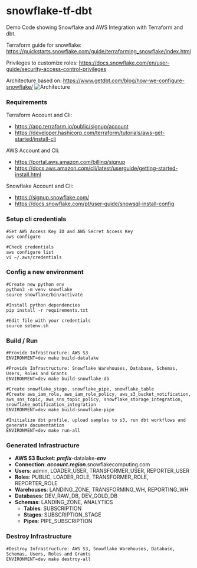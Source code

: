 # snowflake-tf-dbt
Demo Code showing Snowflake and AWS Integration with Terraform and dbt.

Terraform guide for snowflake:
https://quickstarts.snowflake.com/guide/terraforming_snowflake/index.html

Privileges to customize roles:
https://docs.snowflake.com/en/user-guide/security-access-control-privileges

Architecture based on: 
https://www.getdbt.com/blog/how-we-configure-snowflake/
![Architecture](https://cdn-images-1.medium.com/max/2400/1*FPxDaqugiCChkv5QxsoN7w.png)

###  Requirements
Terraform Account and Cli:
- https://app.terraform.io/public/signup/account
- https://developer.hashicorp.com/terraform/tutorials/aws-get-started/install-cli

AWS Account and Cli:
- https://portal.aws.amazon.com/billing/signup
- https://docs.aws.amazon.com/cli/latest/userguide/getting-started-install.html

Snowflake Account and Cli:
- https://signup.snowflake.com/
- https://docs.snowflake.com/pt/user-guide/snowsql-install-config

### Setup cli credentials
    #Set AWS Access Key ID and AWS Secret Access Key        
    aws configure

    #Check credentials 
    aws configure list
    vi ~/.aws/credentials

### Config a new environment
    #Create new python env 
    python3 -m venv snowflake 
    source snowflake/bin/activate

    #Install python dependencies
    pip install -r requirements.txt
    
    #Edit file with your credentials
    source setenv.sh

### Build / Run
    #Provide Infrastructure: AWS S3 
    ENVIRONMENT=dev make build-datalake

    #Provide Infrastructure: Snowflake Warehouses, Database, Schemas, Users, Roles and Grants
    ENVIRONMENT=dev make build-snowflake-db
    
    #Create snowflake_stage, snowflake_pipe, snowflake_table
    #Create aws_iam_role, aws_iam_role_policy, aws_s3_bucket_notification, aws_sns_topic, aws_sns_topic_policy, snowflake_storage_integration, snowflake_notification_integration
    ENVIRONMENT=dev make build-snowflake-pipe
    
    #Initialize dbt profile, upload samples to s3, run dbt workflows and generate documentation
    ENVIRONMENT=dev make run-all

  
### Generated Infrastructure
- **AWS S3 Bucket**: ___prefix___-datalake-___env___
- **Connection**: ___account.region___.snowflakecomputing.com
- **Users**: admin, LOADER_USER, TRANSFORMER_USER, REPORTER_USER
- **Roles**: PUBLIC, LOADER_ROLE, TRANSFORMER_ROLE, REPORTER_ROLE
- **Warehouses**: LANDING_ZONE, TRANSFORMING_WH, REPORTING_WH
- **Databases**: DEV_RAW_DB, DEV_GOLD_DB
- **Schemas**: LANDING_ZONE, ANALYTICS
  - **Tables**: SUBSCRIPTION
  - **Stages**: SUBSCRIPTION_STAGE
  - **Pipes**: PIPE_SUBSCRIPTION
 
### Destroy Infrastructure
    #Destroy Infrastructure: AWS S3, Snowflake Warehouses, Database, Schemas, Users, Roles and Grants
    ENVIRONMENT=dev make destroy-all
